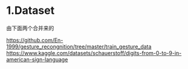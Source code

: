 # 1.Dataset
由下面两个合并来的

https://github.com/En-1999/gesture_recongnition/tree/master/train_gesture_data
https://www.kaggle.com/datasets/schauerstoff/digits-from-0-to-9-in-american-sign-language
